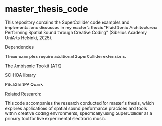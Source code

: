 # master_thesis_code
This repository contains the SuperCollider code examples and implementations discussed in my master's thesis "Fluid Sonic Architectures: Performing Spatial Sound through Creative Coding" (Sibelius Academy, UniArts Helsinki, 2025).


Dependencies

These examples require additional SuperCollider extensions:

The Ambisonic Toolkit (ATK)

SC-HOA library

PitchShiftPA Quark

Related Research:

This code accompanies the research conducted for master's thesis, which explores applications of spatial sound performance practices and tools within creative coding environments, specifically using SuperCollider as a primary tool for live experimental electronic music.
